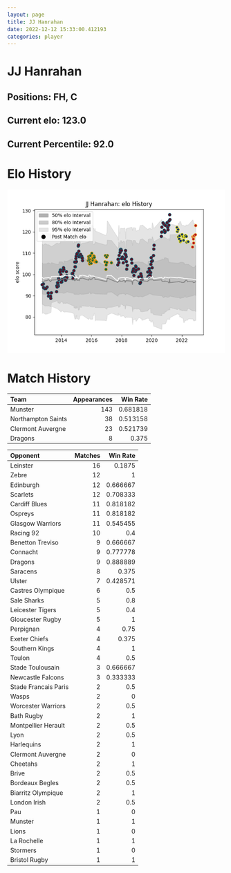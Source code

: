```yaml
---  
layout: page  
title: JJ Hanrahan  
date: 2022-12-12 15:33:00.412193  
categories: player  
---
```

# JJ Hanrahan

## Positions: FH, C

## Current elo: 123.0

## Current Percentile: 92.0

# Elo History


![elo history](history_JJHanrahan.png)
# Match History


| Team               |   Appearances |   Win Rate |
|:-------------------|--------------:|-----------:|
| Munster            |           143 |   0.681818 |
| Northampton Saints |            38 |   0.513158 |
| Clermont Auvergne  |            23 |   0.521739 |
| Dragons            |             8 |   0.375    |

| Opponent             |   Matches |   Win Rate |
|:---------------------|----------:|-----------:|
| Leinster             |        16 |   0.1875   |
| Zebre                |        12 |   1        |
| Edinburgh            |        12 |   0.666667 |
| Scarlets             |        12 |   0.708333 |
| Cardiff Blues        |        11 |   0.818182 |
| Ospreys              |        11 |   0.818182 |
| Glasgow Warriors     |        11 |   0.545455 |
| Racing 92            |        10 |   0.4      |
| Benetton Treviso     |         9 |   0.666667 |
| Connacht             |         9 |   0.777778 |
| Dragons              |         9 |   0.888889 |
| Saracens             |         8 |   0.375    |
| Ulster               |         7 |   0.428571 |
| Castres Olympique    |         6 |   0.5      |
| Sale Sharks          |         5 |   0.8      |
| Leicester Tigers     |         5 |   0.4      |
| Gloucester Rugby     |         5 |   1        |
| Perpignan            |         4 |   0.75     |
| Exeter Chiefs        |         4 |   0.375    |
| Southern Kings       |         4 |   1        |
| Toulon               |         4 |   0.5      |
| Stade Toulousain     |         3 |   0.666667 |
| Newcastle Falcons    |         3 |   0.333333 |
| Stade Francais Paris |         2 |   0.5      |
| Wasps                |         2 |   0        |
| Worcester Warriors   |         2 |   0.5      |
| Bath Rugby           |         2 |   1        |
| Montpellier Herault  |         2 |   0.5      |
| Lyon                 |         2 |   0.5      |
| Harlequins           |         2 |   1        |
| Clermont Auvergne    |         2 |   0        |
| Cheetahs             |         2 |   1        |
| Brive                |         2 |   0.5      |
| Bordeaux Begles      |         2 |   0.5      |
| Biarritz Olympique   |         2 |   1        |
| London Irish         |         2 |   0.5      |
| Pau                  |         1 |   0        |
| Munster              |         1 |   1        |
| Lions                |         1 |   0        |
| La Rochelle          |         1 |   1        |
| Stormers             |         1 |   0        |
| Bristol Rugby        |         1 |   1        |
